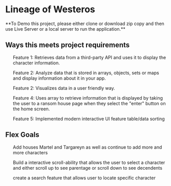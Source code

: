 <h1>Lineage of Westeros</h1>
**To Demo this project, please either clone or download zip copy and then use Live Server or a local server to run the application.**

<h2>Ways this meets project requirements</h2>
<ul>Feature 1: Retrieves data from a third-party API and uses it to display the character information.</ul>
<ul>Feature 2: Analyze data that is stored in arrays, objects, sets or maps and display information about it in your app.</ul>
<ul>Feature 2: Visualizes data in a user friendly way.</ul>
<ul>Feature 4: Uses array to retrieve information that is displayed by taking the user to a ransom house page when they select the "enter" button on the home screen.</ul>
<ul>Feature 5: Implemented modern interactive UI feature table/data sorting</ul>

<h2>Flex Goals</h2>
<ul>Add houses Martel and Targareyn as well as continue to add more and more characters</ul>
<ul>Build a interactive scroll-ability that allows the user to select a character and either scroll up to see parentage or scroll down to see decendents</ul>
<ul>create a search feature that allows user to locate specific character</ul>
